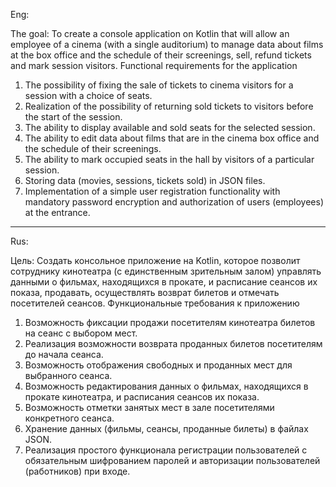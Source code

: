 Eng:

The goal: To create a console application on Kotlin that will allow an employee of a cinema (with a single auditorium) to manage data about films
at the box office and the schedule of their screenings, sell, refund tickets and mark session visitors.
Functional requirements for the application
1. The possibility of fixing the sale of tickets to cinema visitors for a session with a choice of seats.
2. Realization of the possibility of returning sold tickets to visitors before the start of the session.
3. The ability to display available and sold seats for the selected session.
4. The ability to edit data about films that are in the cinema box office and the schedule of their screenings.
5. The ability to mark occupied seats in the hall by visitors of a particular session.
6. Storing data (movies, sessions, tickets sold) in JSON files.
7. Implementation of a simple user registration functionality with mandatory password encryption and authorization of users (employees) at the entrance.

______________

Rus:

Цель: Создать консольное приложение на Kotlin, которое позволит сотруднику кинотеатра (с единственным зрительным залом) управлять данными о фильмах,
находящихся в прокате, и расписание сеансов их показа, продавать, осуществлять возврат билетов и отмечать посетителей сеансов.
Функциональные требования к приложению
1. Возможность фиксации продажи посетителям кинотеатра билетов на сеанс с выбором мест.
2. Реализация возможности возврата проданных билетов посетителям до начала сеанса.
3. Возможность отображения свободных и проданных мест для выбранного сеанса.
4. Возможность редактирования данных о фильмах, находящихся в прокате кинотеатра, и расписания сеансов их показа.
5. Возможность отметки занятых мест в зале посетителями конкретного сеанса.
6. Хранение данных (фильмы, сеансы, проданные билеты) в файлах JSON.
7. Реализация простого функционала регистрации пользователей с обязательным шифрованием паролей и авторизации пользователей (работников) при входе.
